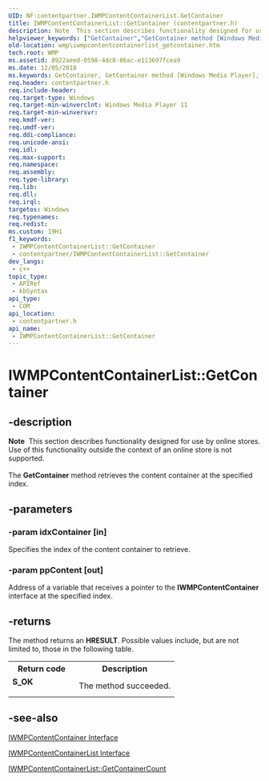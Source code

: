```yaml
---
UID: NF:contentpartner.IWMPContentContainerList.GetContainer
title: IWMPContentContainerList::GetContainer (contentpartner.h)
description: Note  This section describes functionality designed for use by online stores. Use of this functionality outside the context of an online store is not supported. The GetContainer method retrieves the content container at the specified index.
helpviewer_keywords: ["GetContainer","GetContainer method [Windows Media Player]","GetContainer method [Windows Media Player]","IWMPContentContainerList interface","IWMPContentContainerList interface [Windows Media Player]","GetContainer method","IWMPContentContainerList.GetContainer","IWMPContentContainerList::GetContainer","IWMPContentContainerListGetContainer","contentpartner/IWMPContentContainerList::GetContainer","wmp.iwmpcontentcontainerlist_getcontainer"]
old-location: wmp\iwmpcontentcontainerlist_getcontainer.htm
tech.root: WMP
ms.assetid: 8922aeed-0598-4dc8-86ac-e113697fcea9
ms.date: 12/05/2018
ms.keywords: GetContainer, GetContainer method [Windows Media Player], GetContainer method [Windows Media Player],IWMPContentContainerList interface, IWMPContentContainerList interface [Windows Media Player],GetContainer method, IWMPContentContainerList.GetContainer, IWMPContentContainerList::GetContainer, IWMPContentContainerListGetContainer, contentpartner/IWMPContentContainerList::GetContainer, wmp.iwmpcontentcontainerlist_getcontainer
req.header: contentpartner.h
req.include-header: 
req.target-type: Windows
req.target-min-winverclnt: Windows Media Player 11
req.target-min-winversvr: 
req.kmdf-ver: 
req.umdf-ver: 
req.ddi-compliance: 
req.unicode-ansi: 
req.idl: 
req.max-support: 
req.namespace: 
req.assembly: 
req.type-library: 
req.lib: 
req.dll: 
req.irql: 
targetos: Windows
req.typenames: 
req.redist: 
ms.custom: 19H1
f1_keywords:
 - IWMPContentContainerList::GetContainer
 - contentpartner/IWMPContentContainerList::GetContainer
dev_langs:
 - c++
topic_type:
 - APIRef
 - kbSyntax
api_type:
 - COM
api_location:
 - contentpartner.h
api_name:
 - IWMPContentContainerList::GetContainer
---
```


# IWMPContentContainerList::GetContainer


## -description

<div class="alert"><b>Note</b>  This section describes functionality designed for use by online stores. Use of this functionality outside the context of an online store is not supported.</div>
<div> </div>
The <b>GetContainer</b> method retrieves the content container at the specified index.

## -parameters

### -param idxContainer [in]

Specifies the index of the content container to retrieve.

### -param ppContent [out]

Address of a variable that receives a pointer to the <b>IWMPContentContainer</b> interface at the specified index.

## -returns

The method returns an <b>HRESULT</b>. Possible values include, but are not limited to, those in the following table.

<table>
<tr>
<th>Return code</th>
<th>Description</th>
</tr>
<tr>
<td width="40%">
<dl>
<dt><b>S_OK</b></dt>
</dl>
</td>
<td width="60%">
The method succeeded.

</td>
</tr>
</table>

## -see-also

<a href="/windows/desktop/api/contentpartner/nn-contentpartner-iwmpcontentcontainer">IWMPContentContainer Interface</a>



<a href="/windows/desktop/api/contentpartner/nn-contentpartner-iwmpcontentcontainerlist">IWMPContentContainerList Interface</a>



<a href="/windows/desktop/api/contentpartner/nf-contentpartner-iwmpcontentcontainerlist-getcontainercount">IWMPContentContainerList::GetContainerCount</a>


